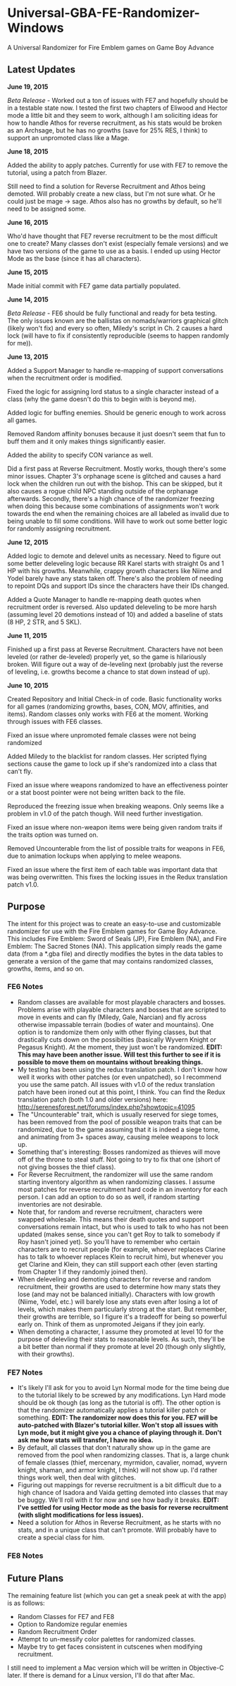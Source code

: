 # Universal-GBA-FE-Randomizer-Windows
A Universal Randomizer for Fire Emblem games on Game Boy Advance

## Latest Updates

**June 19, 2015**

*Beta Release* - Worked out a ton of issues with FE7 and hopefully should be in a testable state now. I tested the first two chapters of Eliwood and Hector mode a little bit and they seem to work, although I am soliciting ideas for how to handle Athos for reverse recruitment, as his stats would be broken as an Archsage, but he has no growths (save for 25% RES, I think) to support an unpromoted class like a Mage.

**June 18, 2015**

Added the ability to apply patches. Currently for use with FE7 to remove the tutorial, using a patch from Blazer. 

Still need to find a solution for Reverse Recruitment and Athos being demoted. Will probably create a new class, but I'm not sure what. Or he could just be mage -> sage. Athos also has no growths by default, so he'll need to be assigned some.

**June 16, 2015**

Who'd have thought that FE7 reverse recruitment to be the most difficult one to create? Many classes don't exist (especially female versions) and we have two versions of the game to use as a basis. I ended up using Hector Mode as the base (since it has all characters).

**June 15, 2015**

Made initial commit with FE7 game data partially populated.

**June 14, 2015**

*Beta Release* - FE6 should be fully functional and ready for beta testing. The only issues known are the ballistas on nomads/warriors graphical glitch (likely won't fix) and every so often, Miledy's script in Ch. 2 causes a hard lock (will have to fix if consistently reproducible (seems to happen randomly for me)).

**June 13, 2015**

Added a Support Manager to handle re-mapping of support conversations when the recruitment order is modified.

Fixed the logic for assigning lord status to a single character instead of a class (why the game doesn't do this to begin with is beyond me).

Added logic for buffing enemies. Should be generic enough to work across all games.

Removed Random affinity bonuses because it just doesn't seem that fun to buff them and it only makes things significantly easier.

Added the ability to specify CON variance as well.

Did a first pass at Reverse Recruitment. Mostly works, though there's some minor issues. Chapter 3's orphanage scene is glitched and causes a hard lock when the children run out with the bishop. This can be skipped, but it also causes a rogue child NPC standing outside of the orphanage afterwards. Secondly, there's a high chance of the randomizer freezing when doing this because some combinations of assignments won't work towards the end when the remaining choices are all labeled as invalid due to being unable to fill some conditions. Will have to work out some better logic for randomly assigning recruitment.

**June 12, 2015**

Added logic to demote and delevel units as necessary. Need to figure out some better deleveling logic because RR Karel starts with straight 0s and 1 HP with his growths. Meanwhile, crappy growth characters like Niime and Yodel barely have any stats taken off. There's also the problem of needing to repoint DQs and support IDs since the characters have their IDs changed.

Added a Quote Manager to handle re-mapping death quotes when recruitment order is reversed. Also updated deleveling to be more harsh (assuming level 20 demotions instead of 10) and added a baseline of stats (8 HP, 2 STR, and 5 SKL).

**June 11, 2015**

Finished up a first pass at Reverse Recruitment. Characters have not been leveled (or rather de-leveled) properly yet, so the game is hilariously broken. Will figure out a way of de-leveling next (probably just the reverse of leveling, i.e. growths become a chance to stat down instead of up).

**June 10, 2015**

Created Repository and Initial Check-in of code. Basic functionality works for all games (randomizing growths, bases, CON, MOV, affinities, and items). Random classes only works with FE6 at the moment. Working through issues with FE6 classes.

Fixed an issue where unpromoted female classes were not being randomized

Added Miledy to the blacklist for random classes. Her scripted flying sections cause the game to lock up if she's randomized into a class that can't fly.

Fixed an issue where weapons randomized to have an effectiveness pointer or a stat boost pointer were not being written back to the file.

Reproduced the freezing issue when breaking weapons. Only seems like a problem in v1.0 of the patch though. Will need further investigation.

Fixed an issue where non-weapon items were being given random traits if the traits option was turned on.

Removed Uncounterable from the list of possible traits for weapons in FE6, due to animation lockups when applying to melee weapons.

Fixed an issue where the first item of each table was important data that was being overwritten. This fixes the locking issues in the Redux translation patch v1.0.

## Purpose
The intent for this project was to create an easy-to-use and customizable randomizer for use with the Fire Emblem games for Game Boy Advance. This includes Fire Emblem: Sword of Seals (JP), Fire Emblem (NA), and Fire Emblem: The Sacred Stones (NA). This application simply reads the game data (from a *.gba file) and directly modifies the bytes in the data tables to generate a version of the game that may contains randomized classes, growths, items, and so on. 

### FE6 Notes

* Random classes are available for most playable characters and bosses. Problems arise with playable characters and bosses that are scripted to move in events and can fly (Miledy, Gale, Narcian) and fly across otherwise impassable terrain (bodies of water and mountains). One option is to randomize them only with other flying classes, but that drastically cuts down on the possibilties (basically Wyvern Knight or Pegasus Knight). At the moment, they just won't be randomized. **EDIT: This may have been another issue. Will test this further to see if it is possible to move them on mountains without breaking things.**
* My testing has been using the redux translation patch. I don't know how well it works with other patches (or even unpatched), so I recommend you use the same patch. All issues with v1.0 of the redux translation patch have been ironed out at this point, I think. You can find the Redux translation patch (both 1.0 and older versions) here: http://serenesforest.net/forums/index.php?showtopic=41095
* The "Uncounterable" trait, which is usually reserved for siege tomes, has been removed from the pool of possible weapon traits that can be randomized, due to the game assuming that it is indeed a siege tome, and animating from 3+ spaces away, causing melee weapons to lock up.
* Something that's interesting: Bosses randomized as thieves will move off of the throne to steal stuff. Not going to try to fix that one (short of not giving bosses the thief class).
* For Reverse Recruitment, the randomizer will use the same random starting inventory algorithm as when randomizing classes. I assume most patches for reverse recruitment hard code in an inventory for each person. I can add an option to do so as well, if random starting inventories are not desirable.
* Note that, for random and reverse recruitment, characters were swapped wholesale. This means their death quotes and support conversations remain intact, but who is used to talk to who has not been updated (makes sense, since you can't get Roy to talk to somebody if Roy hasn't joined yet). So you'll have to remember who certain characters are to recruit people (for example, whoever replaces Clarine has to talk to whoever replaces Klein to recruit him), but whenever you get Clarine and Klein, they can still support each other (even starting from Chapter 1 if they randomly joined then).
* When deleveling and demoting characters for reverse and random recruitment, their growths are used to determine how many stats they lose (and may not be balanced initially). Characters with low growth (Niime, Yodel, etc.) will barely lose any stats even after losing a lot of levels, which makes them particularly strong at the start. But remember, their growths are terrible, so I figure it's a tradeoff for being so powerful early on. Think of them as unpromoted Jeigans if they join early.
* When demoting a character, I assume they promoted at level 10 for the purpose of delevling their stats to reasonable levels. As such, they'll be a bit better than normal if they promote at level 20 (though only slightly, with their growths).

### FE7 Notes

* It's likely I'll ask for you to avoid Lyn Normal mode for the time being due to the tutorial likely to be screwed by any modifications. Lyn Hard mode should be ok though (as long as the tutorial is off). The other option is that the randomizer automatically applies a tutorial killer patch or something. **EDIT: The randomizer now does this for you. FE7 will be auto-patched with Blazer's tutorial killer. Won't stop all issues with Lyn mode, but it might give you a chance of playing through it. Don't ask me how stats will transfer, I have no idea.**
* By default, all classes that don't naturally show up in the game are removed from the pool when randomizing classes. That is, a large chunk of female classes (thief, mercenary, myrmidon, cavalier, nomad, wyvern knight, shaman, and armor knight, I think) will not show up. I'd rather things work well, then deal with glitches.
* Figuring out mappings for reverse recruitment is a bit difficult due to a high chance of Isadora and Vaida getting demoted into classes that may be buggy. We'll roll with it for now and see how badly it breaks. **EDIT: I've settled for using Hector mode as the basis for reverse recruitment (with slight modifications for less issues).**
* Need a solution for Athos in Reverse Recruitment, as he starts with no stats, and in a unique class that can't promote. Will probably have to create a special class for him.

### FE8 Notes

## Future Plans

The remaining feature list (which you can get a sneak peek at with the app) is as follows:

* Random Classes for FE7 and FE8
* Option to Randomize regular enemies
* Random Recruitment Order
* Attempt to un-messify color palettes for randomized classes.
* Maybe try to get faces consistent in cutscenes when modifying recruitment.

I still need to implement a Mac version which will be written in Objective-C later. If there is demand for a Linux version, I'll do that after Mac.
